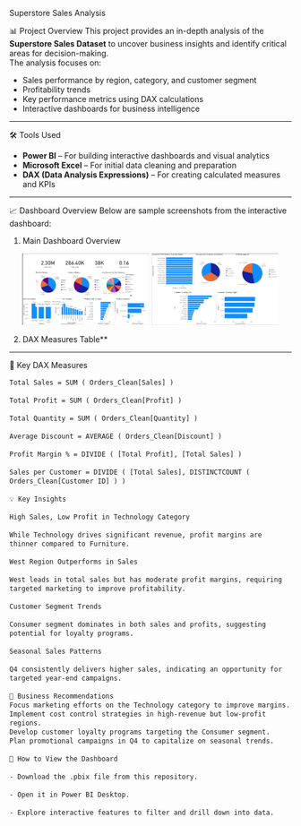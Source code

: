 Superstore Sales Analysis

📊 Project Overview
This project provides an in-depth analysis of the **Superstore Sales Dataset** to uncover business insights and identify critical areas for decision-making.  
The analysis focuses on:
- Sales performance by region, category, and customer segment
- Profitability trends
- Key performance metrics using DAX calculations
- Interactive dashboards for business intelligence

---

🛠 Tools Used
- **Power BI** – For building interactive dashboards and visual analytics
- **Microsoft Excel** – For initial data cleaning and preparation
- **DAX (Data Analysis Expressions)** – For creating calculated measures and KPIs

---

 📈 Dashboard Overview
Below are sample screenshots from the interactive dashboard:

1. Main Dashboard Overview  
<p align="center">
  <img src="images/mainpage.png" alt="Main Page" width="45%">
  <img src="images/customer_segment.png" alt="Customer Segment" width="45%">
</p>

2. DAX Measures Table**  

---

🧮 Key DAX Measures
```DAX
Total Sales = SUM ( Orders_Clean[Sales] )

Total Profit = SUM ( Orders_Clean[Profit] )

Total Quantity = SUM ( Orders_Clean[Quantity] )

Average Discount = AVERAGE ( Orders_Clean[Discount] )

Profit Margin % = DIVIDE ( [Total Profit], [Total Sales] )

Sales per Customer = DIVIDE ( [Total Sales], DISTINCTCOUNT ( Orders_Clean[Customer ID] ) )

💡 Key Insights

High Sales, Low Profit in Technology Category

While Technology drives significant revenue, profit margins are thinner compared to Furniture.

West Region Outperforms in Sales

West leads in total sales but has moderate profit margins, requiring targeted marketing to improve profitability.

Customer Segment Trends

Consumer segment dominates in both sales and profits, suggesting potential for loyalty programs.

Seasonal Sales Patterns

Q4 consistently delivers higher sales, indicating an opportunity for targeted year-end campaigns.

🎯 Business Recommendations
Focus marketing efforts on the Technology category to improve margins.
Implement cost control strategies in high-revenue but low-profit regions.
Develop customer loyalty programs targeting the Consumer segment.
Plan promotional campaigns in Q4 to capitalize on seasonal trends.

📌 How to View the Dashboard

- Download the .pbix file from this repository.

- Open it in Power BI Desktop.

- Explore interactive features to filter and drill down into data.
